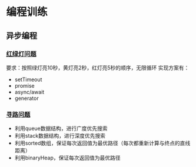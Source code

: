 # 编程训练

## 异步编程

### [红绿灯问题](traffic-light.html)

要求：按照绿灯亮10秒，黄灯亮2秒，红灯亮5秒的顺序，无限循环
实现方案有：

- setTimeout
- promise
- async/await
- generator

### [寻路问题](path-finder.html)

- 利用queue数据结构，进行广度优先搜索
- 利用stack数据结构，进行深度优先搜索
- 利用sorted数组，保证每次返回值为最优路径（每次都重新计算与终点的直线距离）
- 利用binaryHeap，保证每次返回值为最优路径
